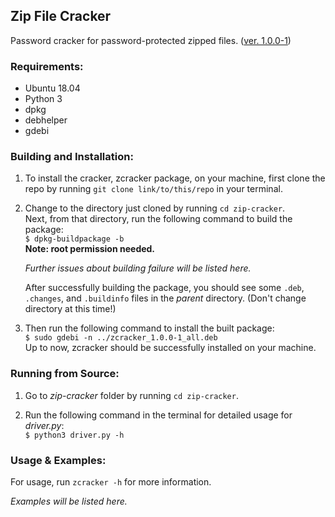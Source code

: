 ## Zip File Cracker

Password cracker for password-protected zipped files. ([ver. 1.0.0-1](#zip-file-cracker))

### Requirements:

* Ubuntu 18.04
* Python 3
* dpkg
* debhelper
* gdebi

### Building and Installation:

1. To install the cracker, zcracker package, on your machine, first clone the repo by running `git clone link/to/this/repo` in your terminal.

2. Change to the directory just cloned by running `cd zip-cracker`.  
   Next, from that directory, run the following command to build the package:  
   `$ dpkg-buildpackage -b`  
   **Note: root permission needed.**

   *Further issues about building failure will be listed here.*

   After successfully building the package, you should see some `.deb`, `.changes`, and `.buildinfo` files in the *parent* directory. (Don't change directory at this time!)

3. Then run the following command to install the built package:  
   `$ sudo gdebi -n ../zcracker_1.0.0-1_all.deb`  
   Up to now, zcracker should be successfully installed on your machine.

### Running from Source:

1. Go to *zip-cracker* folder by running `cd zip-cracker`.

2. Run the following command in the terminal for detailed usage for *driver.py*:  
   `$ python3 driver.py -h`

### Usage & Examples:

For usage, run `zcracker -h` for more information.

*Examples will be listed here.*
